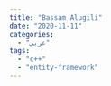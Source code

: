 ```yaml
---
title: "Bassam Alugili"
date: "2020-11-11"
categories:
  - "عربي"
tags:
  - "c++"
  - "entity-framework"
---
```

